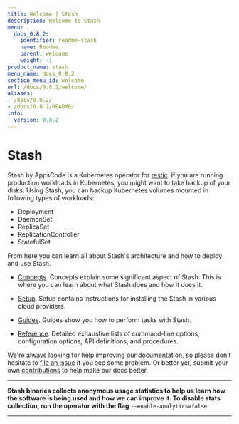 ```yaml
---
title: Welcome | Stash
description: Welcome to Stash
menu:
  docs_0.8.2:
    identifier: readme-stash
    name: Readme
    parent: welcome
    weight: -1
product_name: stash
menu_name: docs_0.8.2
section_menu_id: welcome
url: /docs/0.8.2/welcome/
aliases:
- /docs/0.8.2/
- /docs/0.8.2/README/
info:
  version: 0.8.2
---
```


# Stash
 Stash by AppsCode is a Kubernetes operator for [restic](https://restic.net). If you are running production workloads in Kubernetes, you might want to take backup of your disks. Using Stash, you can backup Kubernetes volumes mounted in following types of workloads:

- Deployment
- DaemonSet
- ReplicaSet
- ReplicationController
- StatefulSet

From here you can learn all about Stash's architecture and how to deploy and use Stash.

- [Concepts](/docs/0.8.2/concepts/). Concepts explain some significant aspect of Stash. This is where you can learn about what Stash does and how it does it.

- [Setup](/docs/0.8.2/setup/). Setup contains instructions for installing
  the Stash in various cloud providers.

- [Guides](/docs/0.8.2/guides/). Guides show you how to perform tasks with Stash.

- [Reference](/docs/0.8.2/reference/). Detailed exhaustive lists of
command-line options, configuration options, API definitions, and procedures.

We're always looking for help improving our documentation, so please don't hesitate to [file an issue](https://github.com/appscode/stash/issues/new) if you see some problem. Or better yet, submit your own [contributions](/docs/0.8.2/CONTRIBUTING) to help
make our docs better.

---

**Stash binaries collects anonymous usage statistics to help us learn how the software is being used and how we can improve it. To disable stats collection, run the operator with the flag** `--enable-analytics=false`.

---
